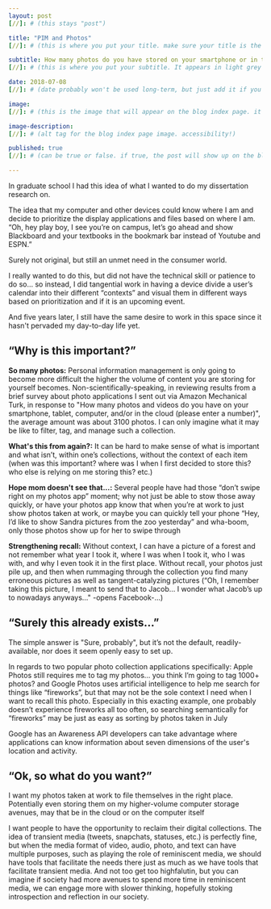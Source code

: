 ```yaml
---
layout: post
[//]: # (this stays "post")

title: "PIM and Photos"
[//]: # (this is where you put your title. make sure your title is the same name as the file)

subtitle: How many photos do you have stored on your smartphone or in the cloud?
[//]: # (this is where you put your subtitle. It appears in light grey under the title currently and underneath post on blog post index listing)

date: 2018-07-08
[//]: # (date probably won't be used long-term, but just add it if you want)

image: 
[//]: # (this is the image that will appear on the blog index page. it'll be a fixed dimension for all images used. I may have to have 2 images; one for the blog index page and one for the header of the post itself)

image-description: 
[//]: # (alt tag for the blog index page image. accessibility!)

published: true
[//]: # (can be true or false. if true, the post will show up on the blog index page, if not, it won't.)

---
```


In graduate school I had this idea of what I wanted to do my dissertation research on.

The idea that my computer and other devices could know where I am and decide to prioritize the display applications and files based on where I am. “Oh, hey play boy, I see you’re on campus, let’s go ahead and show Blackboard and your textbooks in the bookmark bar instead of Youtube and ESPN.”

Surely not original, but still an unmet need in the consumer world.

I really wanted to do this, but did not have the technical skill or patience to do so… so instead, I did tangential work in having a device divide a user’s calendar into their different “contexts” and visual them in different ways based on prioritization and if it is an upcoming event.

And five years later, I still have the same desire to work in this space since it hasn't pervaded my day-to-day life yet.

“Why is this important?”
---------------------------
**So many photos:** Personal information management is only going to become more difficult the higher the volume of content you are storing for yourself becomes. Non-scientifically-speaking, in reviewing results from a brief survey about photo applications I sent out via Amazon Mechanical Turk, in response to "How many photos and videos do you have on your smartphone, tablet, computer, and/or in the cloud (please enter a number)", the average amount was about 3100 photos. I can only imagine what it may be like to filter, tag, and manage such a collection.

**What's this from again?:** It can be hard to make sense of what is important and what isn’t, within one’s collections, without the context of each item (when was this important? where was I when I first decided to store this? who else is relying on me storing this? etc.)

**Hope mom doesn't see that...:** Several people have had those “don’t swipe right on my photos app” moment; why not just be able to stow those away quickly, or have your photos app know that when you’re at work to just show photos taken at work, or maybe you can quickly tell your phone “Hey, I’d like to show Sandra pictures from the zoo yesterday” and wha-boom, only those photos show up for her to swipe through

**Strengthening recall:** Without context, I can have a picture of a forest and not remember what year I took it, where I was when I took it, who I was with, and why I even took it in the first place. Without recall, your photos just pile up, and then when rummaging through the collection you find many erroneous pictures as well as tangent-catalyzing pictures (“Oh, I remember taking this picture, I meant to send that to Jacob…  I wonder what Jacob’s up to nowadays anyways…" -opens Facebook-…)

“Surely this already exists…”
---------------------------
The simple answer is "Sure, probably", but it’s not the default, readily-available, nor does it seem openly easy to set up.

In regards to two popular photo collection applications specifically: Apple Photos still requires me to tag my photos… you think I’m going to tag 1000+ photos? and Google Photos uses artificial intelligence to help me search for things like “fireworks”, but that may not be the sole context I need when I want to recall this photo. Especially in this exacting example, one probably doesn’t experience fireworks all too often, so searching semantically for “fireworks” may be just as easy as sorting by photos taken in July

 Google has an Awareness API developers can take advantage where applications can know information about seven dimensions of the user's location and activity.

“Ok, so what do you want?”
---------------------------
I want my photos taken at work to file themselves in the right place. Potentially even storing them on my higher-volume computer storage avenues, may that be in the cloud or on the computer itself

I want people to have the opportunity to reclaim their digital collections. The idea of transient media (tweets, snapchats, statuses, etc.) is perfectly fine, but when the media format of video, audio, photo, and text can have multiple purposes, such as playing the role of reminiscent media, we should have tools that facilitate the needs there just as much as we have tools that facilitate transient media. And not too get too highfalutin, but you can imagine if society had more avenues to spend more time in reminiscent media, we can engage more with slower thinking, hopefully stoking introspection and reflection in our society.
